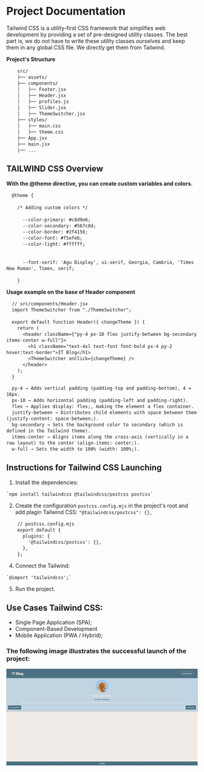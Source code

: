 # Project Documentation

Tailwind CSS is a utility-first CSS framework that simplifies web development by providing a set of pre-designed utility classes. The best part is, we do not have to write these utility classes ourselves and keep them in any global CSS file. We directly get them from Tailwind.

**Project's Structure**


        src/
        ├── assets/
        ├── components/
        │   ├── Footer.jsx
        │   ├── Header.jsx
        │   ├── profiles.js
        │   ├── Slider.jsx
        │   ├── ThemeSwitcher.jsx
        ├── styles/
        │   ├── main.css
        │   ├── theme.css
        ├── App.jsx
        ├── main.jsx
        |── ...
    
    
## TAILWIND CSS Overview

**With the @theme directive, you can create custom variables and colors.**

  ```
    @theme {

      /* Adding custom colors */

        --color-primary: #c8d9e6;
        --color-secondary: #567c8d;
        --color-border: #2f4156;
        --color-font: #f5efeb;
        --color-light: #ffffff;
      
      
        --font-serif: 'Agu Display', ui-serif, Georgia, Cambria, 'Times New Roman', Times, serif;
        
      }
  ```

**Usage example on the base of Header component**

  ```
    // src/components/Header.jsx
    import ThemeSwitcher from "./ThemeSwitcher";
    
    export default function Header({ changeTheme }) {
      return (
        <header className={"py-4 px-10 flex justify-between bg-secondary items-center w-full"}>
          <h1 className="text-4xl text-font font-bold px-4 py-2 hover:text-border">IT Blog</h1>
          <ThemeSwitcher onClick={changeTheme} />
        </header>
      );
    }
  ```

  ```
    py-4 → Adds vertical padding (padding-top and padding-bottom), 4 = 16px.
    px-10 → Adds horizontal padding (padding-left and padding-right).
    flex → Applies display: flex;, making the element a flex container.
    justify-between → Distributes child elements with space between them (justify-content: space-between;).
    bg-secondary → Sets the background color to secondary (which is defined in the Tailwind theme).
    items-center → Aligns items along the cross-axis (vertically in a row layout) to the center (align-items: center;).
    w-full → Sets the width to 100% (width: 100%;).
  ```

## Instructions for Tailwind CSS Launching

  1. Install the dependencies:

    `npm install tailwindcss @tailwindcss/postcss postcss`

  2. Create the configuration `postcss.config.mjs` in the project's root and add plagin Tailwind CSS: `"@tailwindcss/postcss": {},`

  ```
      // postcss.config.mjs
      export default {
        plugins: {
          '@tailwindcss/postcss': {},
        },
      };
  ```

  4. Connect the Tailwind:

    `@import 'tailwindcss';`

  5. Run the project.

## Use Cases Tailwind CSS:

 - Single Page Application (SPA);
 - Component-Based Development
 - Mobile Application (PWA / Hybrid);

### The following image illustrates the successful launch of the project:

<img src="../05_css_framework//public/reference.png">
